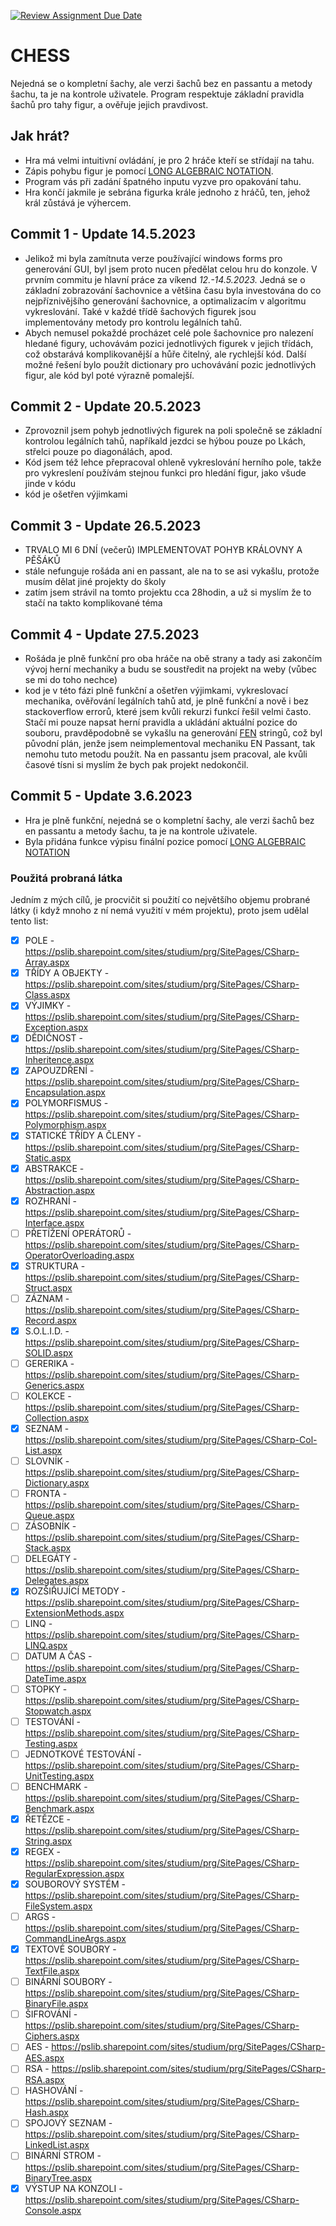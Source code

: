 [![Review Assignment Due Date](https://classroom.github.com/assets/deadline-readme-button-24ddc0f5d75046c5622901739e7c5dd533143b0c8e959d652212380cedb1ea36.svg)](https://classroom.github.com/a/raLu7W0G)


# CHESS
Nejedná se o kompletní šachy, ale verzi šachů bez en passantu a metody šachu, ta je na kontrole uživatele. Program respektuje základní pravidla šachů pro tahy figur, a ověřuje jejich pravdivost.
## Jak hrát?
* Hra má velmi intuitivní ovládání, je pro 2 hráče kteří se střídají na tahu. 
* Zápis pohybu figur je pomocí <a href="https://en.mimi.hu/chess/long_algebraic_notation.html - Moves">LONG ALGEBRAIC NOTATION</a>. 
* Program vás při zadání špatného inputu vyzve pro opakování tahu. 
* Hra končí jakmile je sebrána figurka krále jednoho z hráčů, ten, jehož král zůstává je výhercem.

## Commit 1 - Update 14.5.2023
* Jelikož mi byla zamítnuta verze používající windows forms pro generování GUI, byl jsem proto nucen předělat celou hru do konzole. V prvním commitu je hlavní práce za víkend *12.-14.5.2023.*
Jedná se o základní zobrazování šachovnice a většina času byla investována do co nejpříznivějšího generování šachovnice, a optimalizacím v algoritmu vykreslování. Také v každé třídě šachových figurek jsou implementovány metody pro kontrolu legálních tahů. 
* Abych nemusel pokaždé procházet celé pole šachovnice pro nalezení hledané figury, uchovávám pozici jednotlivých figurek v jejich třídách, což obstarává komplikovanější a hůře čitelný, ale rychlejší kód. Další možné řešení bylo použít dictionary pro uchovávání pozic jednotlivých figur, ale kód byl poté výrazně pomalejší.

## Commit 2 - Update 20.5.2023
* Zprovoznil jsem pohyb jednotlivých figurek na poli společně se základní kontrolou legálních tahů, napříkald jezdci se hýbou pouze po Lkách, střelci pouze po diagonálách, apod.
* Kód jsem též lehce přepracoval ohleně vykreslování herního pole, takže pro vykreslení používám stejnou funkci pro hledání figur, jako všude jinde v kódu
* kód je ošetřen výjimkami

## Commit 3 - Update 26.5.2023
* TRVALO MI 6 DNÍ (večerů) IMPLEMENTOVAT POHYB KRÁLOVNY A PĚŠÁKŮ
* stále nefunguje rošáda ani en passant, ale na to se asi vykašlu, protože musím dělat jiné projekty do školy
* zatím jsem strávil na tomto projektu cca 28hodin, a už si myslím že to stačí na takto komplikované téma

## Commit 4 - Update 27.5.2023
* Rošáda je plně funkční pro oba hráče na obě strany a tady asi zakončím vývoj herní mechaniky a budu se soustředit na projekt na weby (vůbec se mi do toho nechce)
* kod je v této fázi plně funkční a ošetřen výjimkami, vykreslovací mechanika, ověřování legálních tahů atd, je plně funkční a nově i bez stackoverflow errorů, které jsem kvůli rekurzi funkcí řešil velmi často. Stačí mi pouze napsat herní pravidla a ukládání aktuální pozice do souboru, pravděpodobně se vykašlu na generování <a href="https://en.wikipedia.org/wiki/Forsyth%E2%80%93Edwards_Notation">FEN</a> stringů, což byl původní plán, jenže jsem neimplementoval mechaniku EN Passant, tak nemohu tuto metodu použít. Na en passantu jsem pracoval, ale kvůli časové tísni si myslím že bych pak projekt nedokončil.

## Commit 5 - Update 3.6.2023
* Hra je plně funkční, nejedná se o kompletní šachy, ale verzi šachů bez en passantu a metody šachu, ta je na kontrole uživatele. 
* Byla přidána funkce výpisu finální pozice pomocí <a href="https://en.mimi.hu/chess/long_algebraic_notation.html - Moves">LONG ALGEBRAIC NOTATION</a>


### Použitá probraná látka
Jedním z mých cílů, je procvičit si použití co největšího objemu probrané látky (i když mnoho z ní nemá využití v mém projektu), proto jsem udělal tento list:
 * [X] POLE - https://pslib.sharepoint.com/sites/studium/prg/SitePages/CSharp-Array.aspx
 * [X] TŘÍDY A OBJEKTY - https://pslib.sharepoint.com/sites/studium/prg/SitePages/CSharp-Class.aspx
 * [X] VÝJIMKY - https://pslib.sharepoint.com/sites/studium/prg/SitePages/CSharp-Exception.aspx
 * [X] DĚDIČNOST - https://pslib.sharepoint.com/sites/studium/prg/SitePages/CSharp-Inheritence.aspx
 * [X] ZAPOUZDŘENÍ - https://pslib.sharepoint.com/sites/studium/prg/SitePages/CSharp-Encapsulation.aspx
 * [X] POLYMORFISMUS - https://pslib.sharepoint.com/sites/studium/prg/SitePages/CSharp-Polymorphism.aspx
 * [X] STATICKÉ TŘÍDY A ČLENY - https://pslib.sharepoint.com/sites/studium/prg/SitePages/CSharp-Static.aspx
 * [X] ABSTRAKCE - https://pslib.sharepoint.com/sites/studium/prg/SitePages/CSharp-Abstraction.aspx
 * [X] ROZHRANÍ - https://pslib.sharepoint.com/sites/studium/prg/SitePages/CSharp-Interface.aspx
 * [ ] PŘETÍŽENÍ OPERÁTORŮ - https://pslib.sharepoint.com/sites/studium/prg/SitePages/CSharp-OperatorOverloading.aspx
 * [X] STRUKTURA - https://pslib.sharepoint.com/sites/studium/prg/SitePages/CSharp-Struct.aspx
 * [ ] ZÁZNAM - https://pslib.sharepoint.com/sites/studium/prg/SitePages/CSharp-Record.aspx
 * [X] S.O.L.I.D. - https://pslib.sharepoint.com/sites/studium/prg/SitePages/CSharp-SOLID.aspx
 * [ ] GERERIKA - https://pslib.sharepoint.com/sites/studium/prg/SitePages/CSharp-Generics.aspx
 * [ ] KOLEKCE - https://pslib.sharepoint.com/sites/studium/prg/SitePages/CSharp-Collection.aspx
 * [X] SEZNAM - https://pslib.sharepoint.com/sites/studium/prg/SitePages/CSharp-Col-List.aspx
 * [ ] SLOVNÍK - https://pslib.sharepoint.com/sites/studium/prg/SitePages/CSharp-Dictionary.aspx
 * [ ] FRONTA - https://pslib.sharepoint.com/sites/studium/prg/SitePages/CSharp-Queue.aspx
 * [ ] ZÁSOBNÍK - https://pslib.sharepoint.com/sites/studium/prg/SitePages/CSharp-Stack.aspx
 * [ ] DELEGÁTY - https://pslib.sharepoint.com/sites/studium/prg/SitePages/CSharp-Delegates.aspx
 * [X] ROZŠIŘUJÍCÍ METODY - https://pslib.sharepoint.com/sites/studium/prg/SitePages/CSharp-ExtensionMethods.aspx
 * [ ] LINQ - https://pslib.sharepoint.com/sites/studium/prg/SitePages/CSharp-LINQ.aspx
 * [ ] DATUM A ČAS - https://pslib.sharepoint.com/sites/studium/prg/SitePages/CSharp-DateTime.aspx
 * [ ] STOPKY - https://pslib.sharepoint.com/sites/studium/prg/SitePages/CSharp-Stopwatch.aspx
 * [ ] TESTOVÁNÍ - https://pslib.sharepoint.com/sites/studium/prg/SitePages/CSharp-Testing.aspx
 * [ ] JEDNOTKOVÉ TESTOVÁNÍ - https://pslib.sharepoint.com/sites/studium/prg/SitePages/CSharp-UnitTesting.aspx
 * [ ] BENCHMARK - https://pslib.sharepoint.com/sites/studium/prg/SitePages/CSharp-Benchmark.aspx
 * [X] ŘETĚZCE - https://pslib.sharepoint.com/sites/studium/prg/SitePages/CSharp-String.aspx
 * [X] REGEX - https://pslib.sharepoint.com/sites/studium/prg/SitePages/CSharp-RegularExpression.aspx
 * [X] SOUBOROVÝ SYSTÉM - https://pslib.sharepoint.com/sites/studium/prg/SitePages/CSharp-FileSystem.aspx
 * [ ] ARGS - https://pslib.sharepoint.com/sites/studium/prg/SitePages/CSharp-CommandLineArgs.aspx
 * [X] TEXTOVÉ SOUBORY - https://pslib.sharepoint.com/sites/studium/prg/SitePages/CSharp-TextFile.aspx
 * [ ] BINÁRNÍ SOUBORY - https://pslib.sharepoint.com/sites/studium/prg/SitePages/CSharp-BinaryFile.aspx
 * [ ] ŠIFROVÁNÍ - https://pslib.sharepoint.com/sites/studium/prg/SitePages/CSharp-Ciphers.aspx
 * [ ] AES - https://pslib.sharepoint.com/sites/studium/prg/SitePages/CSharp-AES.aspx
 * [ ] RSA - https://pslib.sharepoint.com/sites/studium/prg/SitePages/CSharp-RSA.aspx
 * [ ] HASHOVÁNÍ - https://pslib.sharepoint.com/sites/studium/prg/SitePages/CSharp-Hash.aspx
 * [ ] SPOJOVÝ SEZNAM - https://pslib.sharepoint.com/sites/studium/prg/SitePages/CSharp-LinkedList.aspx
 * [ ] BINÁRNÍ STROM - https://pslib.sharepoint.com/sites/studium/prg/SitePages/CSharp-BinaryTree.aspx
 * [X] VÝSTUP NA KONZOLI - https://pslib.sharepoint.com/sites/studium/prg/SitePages/CSharp-Console.aspx
